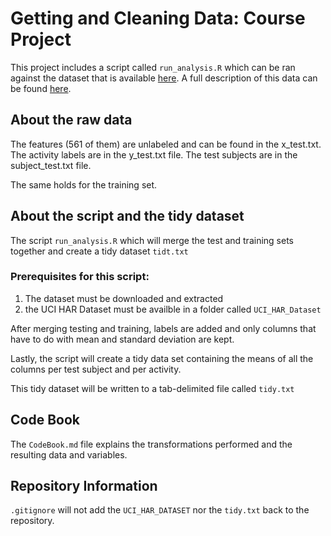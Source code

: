 # Getting and Cleaning Data: Course Project

This project includes a script called `run_analysis.R` which can be ran against the dataset that is available [here](https://d396qusza40orc.cloudfront.net/getdata%2Fprojectfiles%2FUCI%20HAR%20Dataset.zip). A full description of this data can be found [here](http://archive.ics.uci.edu/ml/datasets/Human+Activity+Recognition+Using+Smartphones).

## About the raw data
The features (561 of them) are unlabeled and can be found in the x_test.txt. 
The activity labels are in the y_test.txt file.
The test subjects are in the subject_test.txt file.

The same holds for the training set.

## About the script and the tidy dataset
The script `run_analysis.R` which will merge the test and training sets together and create a tidy dataset `tidt.txt`

### Prerequisites for this script:
1. The dataset must be downloaded and extracted
2. the UCI HAR Dataset must be availble in a folder called `UCI_HAR_Dataset`

After merging testing and training, labels are added and only columns that have to do with mean and standard deviation are kept.

Lastly, the script will create a tidy data set containing the means of all the columns per test subject and per activity.

This tidy dataset will be written to a tab-delimited file called `tidy.txt`

## Code Book
The `CodeBook.md` file explains the transformations performed and the resulting data and variables.

## Repository Information
`.gitignore` will not add the `UCI_HAR_DATASET` nor the `tidy.txt` back to the repository.
